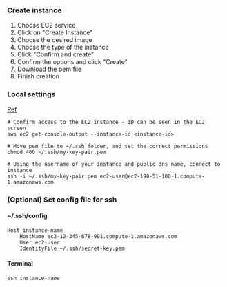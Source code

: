### Create instance
1. Choose EC2 service
2. Click on "Create Instance"
3. Choose the desired image
4. Choose the type of the instance
5. Click "Confirm and create"
6. Confirm the options and click "Create"
7. Download the pem file
8. Finish creation

### Local settings
[Ref](https://docs.aws.amazon.com/ja_jp/AWSEC2/latest/UserGuide/AccessingInstancesLinux.html)
```shell
# Confirm access to the EC2 instance - ID can be seen in the EC2 screen
aws ec2 get-console-output --instance-id <instance-id>

# Move pem file to ~/.ssh folder, and set the correct permissions
chmod 400 ~/.ssh/my-key-pair.pem

# Using the username of your instance and public dns name, connect to instance
ssh -i ~/.ssh/my-key-pair.pem ec2-user@ec2-198-51-100-1.compute-1.amazonaws.com
```

### (Optional) Set config file for ssh
#### ~/.ssh/config
```
Host instance-name
    HostName ec2-12-345-678-901.compute-1.amazonaws.com
    User ec2-user
    IdentityFile ~/.ssh/secret-key.pem
```

#### Terminal
```shell
ssh instance-name
```
